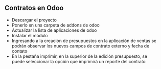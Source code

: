 ## Contratos en Odoo

* Descargar el proyecto
* Ponerlo en una carpeta de addons de odoo
* Actualizar la lista de aplicaciones de odoo
* Instalar el módulo
* Ingresando a la creación de presupuestos en la aplicación de ventas se podrán observar los nuevos campos de contrato externo y fecha de contato
* En la pestaña imprimir, en la superior de la edición presupuesto, se puede seleccionar la opción que imprimirá un reporte del contrato